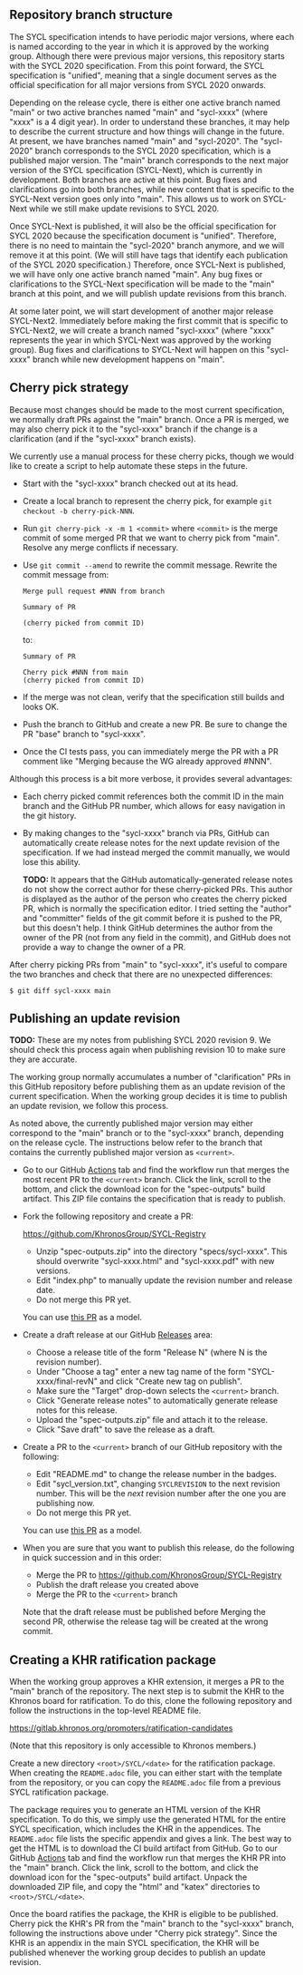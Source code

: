 ## Repository branch structure

The SYCL specification intends to have periodic major versions, where each is
named according to the year in which it is approved by the working group.
Although there were previous major versions, this repository starts with the
SYCL 2020 specification.
From this point forward, the SYCL specification is "unified", meaning that a
single document serves as the official specification for all major versions
from SYCL 2020 onwards.

Depending on the release cycle, there is either one active branch named "main"
or two active branches named "main" and "sycl-xxxx" (where "xxxx" is a 4 digit
year).
In order to understand these branches, it may help to describe the current
structure and how things will change in the future.
At present, we have branches named "main" and "sycl-2020".
The "sycl-2020" branch corresponds to the SYCL 2020 specification, which is a
published major version.
The "main" branch corresponds to the next major version of the SYCL
specification (SYCL-Next), which is currently in development.
Both branches are active at this point.
Bug fixes and clarifications go into both branches, while new content that is
specific to the SYCL-Next version goes only into "main".
This allows us to work on SYCL-Next while we still make update revisions to SYCL
2020.

Once SYCL-Next is published, it will also be the official specification for SYCL
2020 because the specification document is "unified".
Therefore, there is no need to maintain the "sycl-2020" branch anymore, and we
will remove it at this point.
(We will still have tags that identify each publication of the SYCL 2020
specification.)
Therefore, once SYCL-Next is published, we will have only one active branch named
"main".
Any bug fixes or clarifications to the SYCL-Next specification will be made to
the "main" branch at this point, and we will publish update revisions from this
branch.

At some later point, we will start development of another major release
SYCL-Next2.
Immediately before making the first commit that is specific to SYCL-Next2, we
will create a branch named "sycl-xxxx" (where "xxxx" represents the year in
which SYCL-Next was approved by the working group).
Bug fixes and clarifications to SYCL-Next will happen on this "sycl-xxxx" branch
while new development happens on "main".


## Cherry pick strategy

Because most changes should be made to the most current specification, we
normally draft PRs against the "main" branch.
Once a PR is merged, we may also cherry pick it to the "sycl-xxxx" branch if
the change is a clarification (and if the "sycl-xxxx" branch exists).

We currently use a manual process for these cherry picks, though we would like
to create a script to help automate these steps in the future.

* Start with the "sycl-xxxx" branch checked out at its head.

* Create a local branch to represent the cherry pick, for example
  `git checkout -b cherry-pick-NNN`.

* Run `git cherry-pick -x -m 1 <commit>` where `<commit>` is the merge commit of
  some merged PR that we want to cherry pick from "main".
  Resolve any merge conflicts if necessary.

* Use `git commit --amend` to rewrite the commit message.
  Rewrite the commit message from:

  ```
  Merge pull request #NNN from branch

  Summary of PR

  (cherry picked from commit ID)
  ```

  to:

  ```
  Summary of PR

  Cherry pick #NNN from main
  (cherry picked from commit ID)
  ```

* If the merge was not clean, verify that the specification still builds and
  looks OK.

* Push the branch to GitHub and create a new PR.
  Be sure to change the PR "base" branch to "sycl-xxxx".

* Once the CI tests pass, you can immediately merge the PR with a PR comment
  like "Merging because the WG already approved #NNN".

Although this process is a bit more verbose, it provides several advantages:

* Each cherry picked commit references both the commit ID in the main branch and
  the GitHub PR number, which allows for easy navigation in the git history.

* By making changes to the "sycl-xxxx" branch via PRs, GitHub can automatically
  create release notes for the next update revision of the specification.
  If we had instead merged the commit manually, we would lose this ability.

  **TODO:** It appears that the GitHub automatically-generated release notes do
  not show the correct author for these cherry-picked PRs.
  This author is displayed as the author of the person who creates the cherry
  picked PR, which is normally the specification editor.
  I tried setting the "author" and "committer" fields of the git commit before
  it is pushed to the PR, but this doesn't help.
  I think GitHub determines the author from the owner of the PR (not from any
  field in the commit), and GitHub does not provide a way to change the owner of
  a PR.

After cherry picking PRs from "main" to "sycl-xxxx", it's useful to compare the
two branches and check that there are no unexpected differences:

```
$ git diff sycl-xxxx main
```


## Publishing an update revision

**TODO:** These are my notes from publishing SYCL 2020 revision 9.
We should check this process again when publishing revision 10 to make sure they
are accurate.

The working group normally accumulates a number of "clarification" PRs in this
GitHub repository before publishing them as an update revision of the current
specification.
When the working group decides it is time to publish an update revision, we
follow this process.

As noted above, the currently published major version may either correspond to
the "main" branch or to the "sycl-xxxx" branch, depending on the release cycle.
The instructions below refer to the branch that contains the currently published
major version as `<current>`.

* Go to our GitHub [Actions][1] tab and find the workflow run that merges the
  most recent PR to the `<current>` branch.
  Click the link, scroll to the bottom, and click the download icon for the
  "spec-outputs" build artifact.
  This ZIP file contains the specification that is ready to publish.

* Fork the following repository and create a PR:

  https://github.com/KhronosGroup/SYCL-Registry

  * Unzip "spec-outputs.zip" into the directory "specs/sycl-xxxx".
    This should overwrite "sycl-xxxx.html" and "sycl-xxxx.pdf" with new
    versions.
  * Edit "index.php" to manually update the revision number and release date.
  * Do not merge this PR yet.

  You can use [this PR][2] as a model.

* Create a draft release at our GitHub [Releases][3] area:

  * Choose a release title of the form "Release N" (where N is the revision
    number).
  * Under "Choose a tag" enter a new tag name of the form "SYCL-xxxx/final-revN"
    and click "Create new tag on publish".
  * Make sure the "Target" drop-down selects the `<current>` branch.
  * Click "Generate release notes" to automatically generate release notes for
    this release.
  * Upload the "spec-outputs.zip" file and attach it to the release.
  * Click "Save draft" to save the release as a draft.

* Create a PR to the `<current>` branch of our GitHub repository with the
  following:

  * Edit "README.md" to change the release number in the badges.
  * Edit "sycl\_version.txt", changing `SYCLREVISION` to the next revision
    number.
    This will be the *next* revision number after the one you are publishing
    now.
  * Do not merge this PR yet.

  You can use [this PR][4] as a model.

* When you are sure that you want to publish this release, do the following in
  quick succession and in this order:

  * Merge the PR to https://github.com/KhronosGroup/SYCL-Registry
  * Publish the draft release you created above
  * Merge the PR to the `<current>` branch

  Note that the draft release must be published before Merging the second PR,
  otherwise the release tag will be created at the wrong commit.

[1]: <https://github.com/KhronosGroup/SYCL-Docs/actions>
[2]: <https://github.com/KhronosGroup/SYCL-Registry/pull/26>
[3]: <https://github.com/KhronosGroup/SYCL-Docs/releases>
[4]: <https://github.com/KhronosGroup/SYCL-Docs/pull/605>


## Creating a KHR ratification package

When the working group approves a KHR extension, it merges a PR to the "main"
branch of the repository.
The next step is to submit the KHR to the Khronos board for ratification.
To do this, clone the following repository and follow the instructions in the
top-level README file.

https://gitlab.khronos.org/promoters/ratification-candidates

(Note that this repository is only accessible to Khronos members.)

Create a new directory `<root>/SYCL/<date>` for the ratification package.
When creating the `README.adoc` file, you can either start with the template
from the repository, or you can copy the `README.adoc` file from a previous
SYCL ratification package.

The package requires you to generate an HTML version of the KHR specification.
To do this, we simply use the generated HTML for the entire SYCL specification,
which includes the KHR in the appendices.
The `README.adoc` file lists the specific appendix and gives a link.
The best way to get the HTML is to download the CI build artifact from GitHub.
Go to our GitHub [Actions][1] tab and find the workflow run that merges the KHR
PR into the "main" branch.
Click the link, scroll to the bottom, and click the download icon for the
"spec-outputs" build artifact.
Unpack the downloaded ZIP file, and copy the "html" and "katex" directories to
`<root>/SYCL/<date>`.

Once the board ratifies the package, the KHR is eligible to be published.
Cherry pick the KHR's PR from the "main" branch to the "sycl-xxxx" branch,
following the instructions above under "Cherry pick strategy".
Since the KHR is an appendix in the main SYCL specification, the KHR will be
published whenever the working group decides to publish an update revision.
